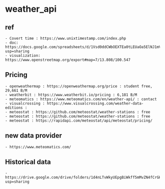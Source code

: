 # weather_api


## ref
	- Covert time : https://www.unixtimestamp.com/index.php
	- doc: https://docs.google.com/spreadsheets/d/1Vsd0ddCWbOEXTEa0tLEUaOa5ElNJ1mVgO7AKUGHrdJs/edit?usp=sharing
	- visualization: https://www.openstreetmap.org/export#map=7/13.808/100.547


## Pricing
	- openweathermap : https://openweathermap.org/price : student free, 29,661 B/M
	- weatherbit : https://www.weatherbit.io/pricing : 6,181 B/M
	- meteomatics : https://www.meteomatics.com/en/weather-api/ : contact
	- visualcrossing : https://www.visualcrossing.com/weather-data-editions : 
	- meteostat : https://github.com/meteostat/weather-stations : free
	- meteostat : https://github.com/meteostat/weather-stations : free
	- meteostat : https://rapidapi.com/meteostat/api/meteostat/pricing/
## new data provider
	- https://www.meteomatics.com/
	
	

## Historical data
	- https://drive.google.com/drive/folders/1d4nLTvWkyUEpgBiWkff5mMvZN4fCrGHt?usp=sharing
	
	
